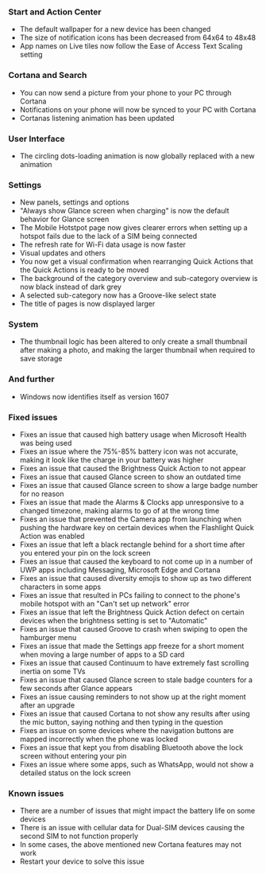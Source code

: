 ### Start and Action Center
- The default wallpaper for a new device has been changed
- The size of notification icons has been decreased from 64x64 to 48x48
- App names on Live tiles now follow the Ease of Access Text Scaling setting

### Cortana and Search
- You can now send a picture from your phone to your PC through Cortana
- Notifications on your phone will now be synced to your PC with Cortana
- Cortanas listening animation has been updated

### User Interface
- The circling dots-loading animation is now globally replaced with a new animation

### Settings
- New panels, settings and options
 - "Always show Glance screen when charging" is now the default behavior for Glance screen
 - The Mobile Hotstpot page now gives clearer errors when setting up a hotspot fails due to the lack of a SIM being connected
 - The refresh rate for Wi-Fi data usage is now faster
- Visual updates and others
 - You now get a visual confirmation when rearranging Quick Actions that the Quick Actions is ready to be moved
 - The background of the category overview and sub-category overview is now black instead of dark grey
 - A selected sub-category now has a Groove-like select state
 - The title of pages is now displayed larger
 
### System
- The thumbnail logic has been altered to only create a small thumbnail after making a photo, and making the larger thumbnail when required to save storage

### And further
- Windows now identifies itself as version 1607

### Fixed issues
- Fixes an issue that caused high battery usage when Microsoft Health was being used
- Fixes an issue where the 75%-85% battery icon was not accurate, making it look like the charge in your battery was higher
- Fixes an issue that caused the Brightness Quick Action to not appear
- Fixes an issue that caused Glance screen to show an outdated time
- Fixes an issue that caused Glance screen to show a large badge number for no reason
- Fixes an issue that made the Alarms & Clocks app unresponsive to a changed timezone, making alarms to go of at the wrong time
- Fixes an issue that prevented the Camera app from launching when pushing the hardware key on certain devices when the Flashlight Quick Action was enabled
- Fixes an issue that left a black rectangle behind for a short time after you entered your pin on the lock screen
- Fixes an issue that caused the keyboard to not come up in a number of UWP apps including Messaging, Microsoft Edge and Cortana
- Fixes an issue that caused diversity emojis to show up as two different characters in some apps
- Fixes an issue that resulted in PCs failing to connect to the phone's mobile hotspot with an "Can't set up network" error
- Fixes an issue that left the Brightness Quick Action defect on certain devices when the brightness setting is set to "Automatic"
- Fixes an issue that caused Groove to crash when swiping to open the hamburger menu
- Fixes an issue that made the Settings app freeze for a short moment when moving a large number of apps to a SD card
- Fixes an issue that caused Continuum to have extremely fast scrolling inertia on some TVs
- Fixes an issue that caused Glance screen to stale badge counters for a few seconds after Glance appears
- Fixes an issue causing reminders to not show up at the right moment after an upgrade
- Fixes an issue that caused Cortana to not show any results after using the mic button, saying nothing and then typing in the question
- Fixes an issue on some devices where the navigation buttons are mapped incorrectly when the phone was locked
- Fixes an issue that kept you from disabling Bluetooth above the lock screen without entering your pin
- Fixes an issue where some apps, such as WhatsApp, would not show a detailed status on the lock screen

### Known issues
- There are a number of issues that might impact the battery life on some devices
- There is an issue with cellular data for Dual-SIM devices causing the second SIM to not function properly
- In some cases, the above mentioned new Cortana features may not work
 - Restart your device to solve this issue